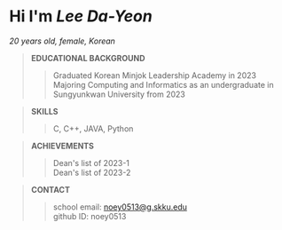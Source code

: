 # Hi I'm _Lee Da-Yeon_
_20 years old, female, Korean_
> __EDUCATIONAL BACKGROUND__
> > Graduated Korean Minjok Leadership Academy in 2023
> > Majoring Computing and Informatics as an undergraduate in Sungyunkwan University from 2023

> __SKILLS__
> > C, C++, JAVA, Python

> __ACHIEVEMENTS__
> > Dean's list of 2023-1\
> > Dean's list of 2023-2

> __CONTACT__
> > school email: noey0513@g.skku.edu\
> > github ID: noey0513
